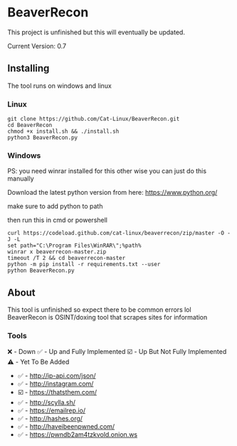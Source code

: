 # BeaverRecon
This project is unfinished but this will eventually be updated.

Current Version: 0.7

## Installing
The tool runs on windows and linux 

### Linux
```
git clone https://github.com/Cat-Linux/BeaverRecon.git
cd BeaverRecon
chmod +x install.sh && ./install.sh
python3 BeaverRecon.py
```

### Windows
PS: you need winrar installed for this other wise you can just do this manually

Download the latest python version from here: https://www.python.org/

make sure to add python to path

then run this in cmd or powershell

```
curl https://codeload.github.com/cat-linux/beaverrecon/zip/master -O -J -L
set path="C:\Program Files\WinRAR\";%path%
winrar x beaverrecon-master.zip
timeout /T 2 && cd beaverrecon-master
python -m pip install -r requirements.txt --user
python BeaverRecon.py
```


## About
This tool is unfinished so expect there to be common errors lol
BeaverRecon is OSINT/doxing tool that scrapes sites for information

### Tools
❌ - Down 
✅ - Up and Fully Implemented 
☑️ - Up But Not Fully Implemented
⚠️ - Yet To Be Added

- ✅ - http://ip-api.com/json/
- ✅ - http://instagram.com/
- ☑️ - https://thatsthem.com/
- ✅ - http://scylla.sh/
- ✅ - https://emailrep.io/
- ✅ - http://hashes.org/
- ✅ - http://haveibeenpwned.com/
- ✅ - https://pwndb2am4tzkvold.onion.ws
